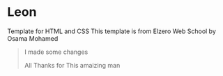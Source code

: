 # Leon
Template for HTML and CSS 
This template is from Elzero Web School by Osama Mohamed
> I made some changes 
> 
> All Thanks for This amaizing man
